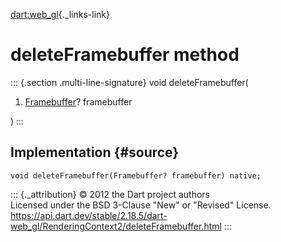 [dart:web\_gl](../../dart-web_gl/dart-web_gl-library){._links-link}

deleteFramebuffer method
========================

::: {.section .multi-line-signature}
void deleteFramebuffer(

1.  [Framebuffer](../framebuffer-class)? framebuffer

)
:::

Implementation {#source}
--------------

``` {.language-dart data-language="dart"}
void deleteFramebuffer(Framebuffer? framebuffer) native;
```

::: {._attribution}
© 2012 the Dart project authors\
Licensed under the BSD 3-Clause \"New\" or \"Revised\" License.\
<https://api.dart.dev/stable/2.18.5/dart-web_gl/RenderingContext2/deleteFramebuffer.html>
:::
